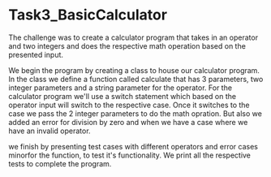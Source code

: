# Task3_BasicCalculator
The challenge was to create a calculator program that takes in an operator and two integers and does the respective math operation based on the presented input.

We begin the program by creating a class to house our calculator program. In the class we define a function called calculate that has 3 parameters, two integer parameters and a string parameter for the operator. For the calculator program we'll use a switch statement which based on the operator input will switch to the respective case. Once it switches to the case we pass the 2 integer parameters to do the math opration. But also we added an error for division by zero and when we have a case where we have an invalid operator.

we finish by presenting test cases with different operators and error cases minorfor the function, to test it's functionality.
We print all the respective tests to complete the program.
